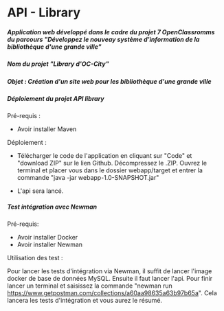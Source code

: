 # API - Library

##### Application web développé dans le cadre du projet 7 OpenClassromms du parcours "Développez le nouveay système d'information de la bibliothèque d'une grande ville"
##### Nom du projet "Library d'OC-City"

##### Objet : Création d'un site web pour les bibliothèque d'une grande ville

##### Déploiement du projet API library
  
Pré-requis :
 
  - Avoir installer Maven
  
Déploiement :
 
  - Télécharger le code de l'application en cliquant sur "Code" et "download ZIP" sur le lien Github. Décompressez le .ZIP. Ouvrez le terminal et placer vous dans le dossier webapp/target et entrer la commande "java -jar webapp-1.0-SNAPSHOT.jar"
  
  - L'api sera lancé.
  
##### Test intégration avec Newman

Pré-requis:

  - Avoir installer Docker 
  - Avoir installer Newman
  
Utilisation des test : 

  Pour lancer les tests d'intégration via Newman, il suffit de lancer l'image docker de base de données MySQL. Ensuite il faut lancer l'api.
  Pour finir lancer un terminal et saisissez la commande "newman run https://www.getpostman.com/collections/a60aa98635a63b97b65a". Cela lancera les tests d'intégration et vous aurez le résumé.
